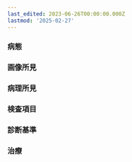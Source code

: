 ```yaml
---
last_edited: 2023-06-26T00:00:00.000Z
lastmod: '2025-02-27'
---
```





  

  

### 病態

  

  

### 画像所見

  

  

### 病理所見

  

  

### 検査項目

  

  

### 診断基準

  

  

### 治療
